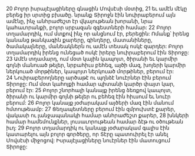 20 Բոլոր իսրայէլացիները գնացին Մովսէսի մօտից, 21 եւ ամէն մէկը բերեց իր սրտից բխածը. նրանք Տիրոջն էին նուիրաբերում այն ամէնը, ինչ անհրաժեշտ էր վկայութեան խորանի, նրա կահաւորանքի, բոլոր սրբազան զգեստների համար: 22 Բոլոր տղամարդիկ, ում մտքով ինչ որ անցնում էր, բերեցին: Ոմանք՝ իրենց կանանց թանկագին քարերը, գինդերը, մատանիները, ծամակալները, մանեակներն ու ամէն տեսակ ոսկէ զարդեր: Բոլոր տղամարդիկ իրենց ունեցած ոսկէ իրերը նուիրաբերում էին Տիրոջը: 23 Ամէն տղամարդ, ում մօտ կային կապոյտ, ծիրանի եւ կարմիր գոյնի մանուած թելեր, նրբահիւս բեհեզ, այծի մազ, խոյերի կարմիր ներկուած մորթիներ, կապոյտ ներկուած մորթիներ, բերում էր: 24 Նուիրաբերողները արծաթէ ու պղնձէ նուէրներ էին բերում Տիրոջը: Ում մօտ կահոյքի համար պիտանի կարծր փայտ կար, բերում էր: 25 Բոլոր շնորհալի կանայք իրենց ձեռքով կապոյտ, ծիրանի ու կարմիր գոյնի թելեր ու բեհեզ էին հիւսում եւ նուէր բերում: 26 Բոլոր կանայք յօժարակամ այծերի մազ էին մանում հմտութեամբ: 27 Ցեղապետները բերում էին զմրուխտէ քարեր, վակասի ու լանջապանակի համար անհրաժեշտ քարեր, 28 խնկերի համար համեմունքներ, լուսաւորութեան համար ձէթ ու օծութեան իւղ: 29 Բոլոր տղամարդիկ ու կանայք յօժարակամ գալիս էին կատարելու այն բոլոր գործերը, որ Տէրը պատուիրել էր անել Մովսէսի միջոցով: Իսրայէլացիները նուէրներ էին մատուցում Տիրոջը:
